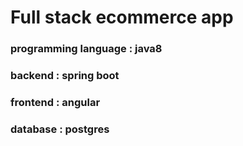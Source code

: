 # Full stack ecommerce app
### programming language : java8
### backend : spring boot
### frontend : angular
### database : postgres
